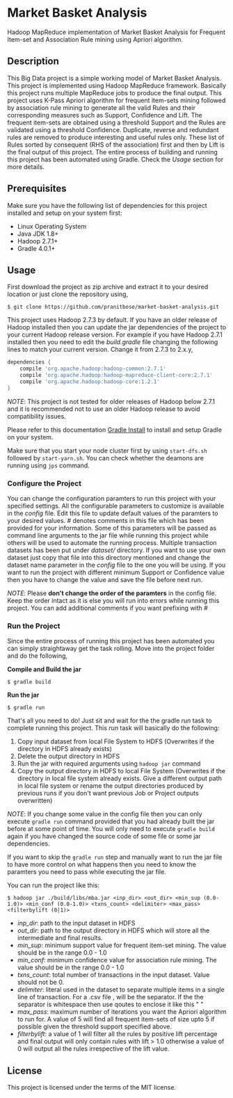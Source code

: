 # Market Basket Analysis
Hadoop MapReduce implementation of Market Basket Analysis for Frequent Item-set and Association Rule mining using Apriori algorithm.

## Description
This Big Data project is a simple working model of Market Basket Analysis. This project is implemented using Hadoop MapReduce
framework. Basically this project runs multiple MapReduce jobs to produce the final output. This project uses K-Pass Apriori algorithm for frequent item-sets mining followed by association rule mining to generate all the valid Rules and their corresponding measures such as Support, Confidence and Lift. The frequent item-sets are obtained using a threshold Support and the Rules are validated using a threshold Confidence. Duplicate, reverse and redundant rules are removed to produce interesting and useful rules only. These list of Rules sorted by consequent (RHS of the association) first and then by Lift is the final output of this project. The entire process of building and running this project has been automated using Gradle. Check the _Usage_ section for more details.

## Prerequisites
Make sure you have the following list of dependencies for this project installed and setup on your system first:

- Linux Operating System
- Java JDK 1.8+
- Hadoop 2.7.1+
- Gradle 4.0.1+

## Usage
First download the project as zip archive and extract it to your desired location or just clone the repository using,

```
$ git clone https://github.com/pranitbose/market-basket-analysis.git
```

This project uses Hadoop 2.7.3 by default. If you have an older release of Hadoop installed then you can update the jar dependencies of the project to your current Hadoop release version. For example if you have Hadoop 2.7.1 installed then you need to edit the _build.gradle_ file changing the following lines to match your current version. Change it from 2.7.3 to 2.x.y,

```groovy
dependencies {
	compile 'org.apache.hadoop:hadoop-common:2.7.1'
	compile 'org.apache.hadoop:hadoop-mapreduce-client-core:2.7.1'
	compile 'org.apache.hadoop:hadoop-core:1.2.1'
}
```

*NOTE*: This project is not tested for older releases of Hadoop below 2.7.1 and it is recommended not to use an older Hadoop release to avoid compatibility issues.

Please refer to this documentation [Gradle Install](https://gradle.org/install/) to install and setup Gradle on your system.

Make sure that you start your node cluster first by using `start-dfs.sh` followed by `start-yarn.sh`. You can check whether the deamons are running using `jps` command.

### Configure the Project
You can change the configuration paramters to run this project with your specified settings. All the configurable parameters to customize is available in the _config_ file. Edit this file to update default values of the paramters to your desired values.
*#* denotes comments in this file which has been provided for your information. Some of this parameters will be passed as command line arguments to the jar file while running this project while others will be used to automate the running process. Multiple transaction datasets has been put under _dataset/_ directory. If you want to use your own dataset just copy that file into this directory mentioned and change the dataset name parameter in the _config_ file to the one you will be using. If you want to run the project with different minimum Support or Confidence value then you have to change the value and save the file before next run. 

_NOTE_: Please **don't change the order of the paramters** in the config file. Keep the order intact as it is else you will run into errors while running this project. You can add additional comments if you want prefixing with # 

### Run the Project
Since the entire process of running this project has been automated you can simply straightaway get the task rolling.
Move into the project folder and do the following,

__Compile and Build the jar__

```
$ gradle build
```

__Run the jar__

```
$ gradle run
```

That's all you need to do! Just sit and wait for the the gradle _run_ task to complete running this project. This _run_ task will basically do the following:
1. Copy input dataset from local File System to HDFS (Overwrites if the directory in HDFS already exists)
2. Delete the output directory in HDFS
3. Run the jar with required arguments using `hadoop jar` command
4. Copy the output directory in HDFS to local File System (Overwrites if the directory in local file system already exists. Give a different output path in local file system or rename the output directories produced by previous runs if you don't want previous Job or Project outputs overwritten)

_NOTE_: If you change some value in the config file then you can only execute `gradle run` command provided that you had already built the jar before at some point of time. You will only need to execute `gradle build` again if you have changed the source code of some file or some jar dependencies.

If you want to skip the `gradle run` step and manually want to run the jar file to have more control on what happens then you need to know the paramters you need to pass while executing the jar file.

You can run the project like this:

```
$ hadoop jar ./build/libs/mba.jar <inp_dir> <out_dir> <min_sup (0.0-1.0)> <min_conf (0.0-1.0)> <txns_count> <delimiter> <max_pass> <filterbylift (0|1)>
```

- *inp_dir*: path to the input dataset in HDFS
- *out_dir*: path to the output directory in HDFS which will store all the intermediate and final results.
- *min_sup*: minimum support value for frequent item-set mining. The value should be in the range 0.0 - 1.0
- *min_conf*: minimum confidence value for association rule mining. The value should be in the range 0.0 - 1.0
- *txns_count*: total number of transactions in the input dataset. Value should not be 0.
- *delimiter*: literal used in the dataset to separate multiple items in a single line of transaction. For a .csv file , will be the separator. If the the separator is whitespace then use qoutes to enclose it like this " "
- *max_pass*: maximum number of iterations you want the Apriori algorithm to run for. A value of 5 will find all frequent item-sets of size upto 5 if possible given the threshold support specified above.
- *filterbylift*: a value of 1 will filter all the rules by positive lift percentage and final output will only contain rules with lift > 1.0 otherwise a value of 0 will output all the rules irrespective of the lift value.

## License
This project is licensed under the terms of the MIT license.